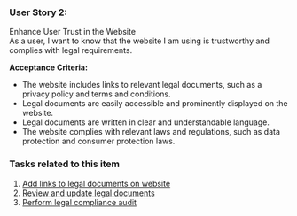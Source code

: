 ### User Story 2: 

Enhance User Trust in the Website  
As a user, I want to know that the website I am using is trustworthy and complies with legal requirements.

**Acceptance Criteria:**
- The website includes links to relevant legal documents, such as a privacy policy and terms and conditions.
- Legal documents are easily accessible and prominently displayed on the website.
- Legal documents are written in clear and understandable language.
- The website complies with relevant laws and regulations, such as data protection and consumer protection laws.


### Tasks related to this item

1. [Add links to legal documents on website](tasks/Epic2/S2task1.md)
2. [Review and update legal documents](tasks/Epic2/S2task2.md)
3. [Perform legal compliance audit](tasks/Epic2/S2task3.md)